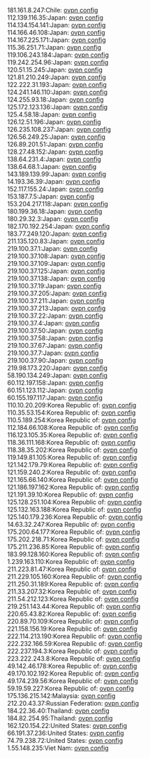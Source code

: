 181.161.8.247:Chile: [ovpn config](vpn/181_161_8_247.ovpn)  
112.139.116.35:Japan: [ovpn config](vpn/112_139_116_35.ovpn)  
114.134.154.141:Japan: [ovpn config](vpn/114_134_154_141.ovpn)  
114.166.46.108:Japan: [ovpn config](vpn/114_166_46_108.ovpn)  
114.167.225.171:Japan: [ovpn config](vpn/114_167_225_171.ovpn)  
115.36.251.71:Japan: [ovpn config](vpn/115_36_251_71.ovpn)  
119.106.243.184:Japan: [ovpn config](vpn/119_106_243_184.ovpn)  
119.242.254.96:Japan: [ovpn config](vpn/119_242_254_96.ovpn)  
120.51.15.245:Japan: [ovpn config](vpn/120_51_15_245.ovpn)  
121.81.210.249:Japan: [ovpn config](vpn/121_81_210_249.ovpn)  
122.222.31.193:Japan: [ovpn config](vpn/122_222_31_193.ovpn)  
124.241.146.110:Japan: [ovpn config](vpn/124_241_146_110.ovpn)  
124.255.93.18:Japan: [ovpn config](vpn/124_255_93_18.ovpn)  
125.172.123.136:Japan: [ovpn config](vpn/125_172_123_136.ovpn)  
125.4.58.18:Japan: [ovpn config](vpn/125_4_58_18.ovpn)  
126.12.51.196:Japan: [ovpn config](vpn/126_12_51_196.ovpn)  
126.235.108.237:Japan: [ovpn config](vpn/126_235_108_237.ovpn)  
126.56.249.25:Japan: [ovpn config](vpn/126_56_249_25.ovpn)  
126.89.201.51:Japan: [ovpn config](vpn/126_89_201_51.ovpn)  
128.27.48.152:Japan: [ovpn config](vpn/128_27_48_152.ovpn)  
138.64.231.4:Japan: [ovpn config](vpn/138_64_231_4.ovpn)  
138.64.68.1:Japan: [ovpn config](vpn/138_64_68_1.ovpn)  
143.189.139.99:Japan: [ovpn config](vpn/143_189_139_99.ovpn)  
14.193.36.39:Japan: [ovpn config](vpn/14_193_36_39.ovpn)  
152.117.155.24:Japan: [ovpn config](vpn/152_117_155_24.ovpn)  
153.187.7.5:Japan: [ovpn config](vpn/153_187_7_5.ovpn)  
153.204.217.118:Japan: [ovpn config](vpn/153_204_217_118.ovpn)  
180.199.36.18:Japan: [ovpn config](vpn/180_199_36_18.ovpn)  
180.29.32.3:Japan: [ovpn config](vpn/180_29_32_3.ovpn)  
182.170.192.254:Japan: [ovpn config](vpn/182_170_192_254.ovpn)  
183.77.249.120:Japan: [ovpn config](vpn/183_77_249_120.ovpn)  
211.135.120.83:Japan: [ovpn config](vpn/211_135_120_83.ovpn)  
219.100.37.1:Japan: [ovpn config](vpn/219_100_37_1.ovpn)  
219.100.37.108:Japan: [ovpn config](vpn/219_100_37_108.ovpn)  
219.100.37.109:Japan: [ovpn config](vpn/219_100_37_109.ovpn)  
219.100.37.125:Japan: [ovpn config](vpn/219_100_37_125.ovpn)  
219.100.37.138:Japan: [ovpn config](vpn/219_100_37_138.ovpn)  
219.100.37.19:Japan: [ovpn config](vpn/219_100_37_19.ovpn)  
219.100.37.205:Japan: [ovpn config](vpn/219_100_37_205.ovpn)  
219.100.37.211:Japan: [ovpn config](vpn/219_100_37_211.ovpn)  
219.100.37.213:Japan: [ovpn config](vpn/219_100_37_213.ovpn)  
219.100.37.22:Japan: [ovpn config](vpn/219_100_37_22.ovpn)  
219.100.37.4:Japan: [ovpn config](vpn/219_100_37_4.ovpn)  
219.100.37.50:Japan: [ovpn config](vpn/219_100_37_50.ovpn)  
219.100.37.58:Japan: [ovpn config](vpn/219_100_37_58.ovpn)  
219.100.37.67:Japan: [ovpn config](vpn/219_100_37_67.ovpn)  
219.100.37.7:Japan: [ovpn config](vpn/219_100_37_7.ovpn)  
219.100.37.90:Japan: [ovpn config](vpn/219_100_37_90.ovpn)  
219.98.173.220:Japan: [ovpn config](vpn/219_98_173_220.ovpn)  
58.190.134.249:Japan: [ovpn config](vpn/58_190_134_249.ovpn)  
60.112.197.158:Japan: [ovpn config](vpn/60_112_197_158.ovpn)  
60.151.123.112:Japan: [ovpn config](vpn/60_151_123_112.ovpn)  
60.155.197.117:Japan: [ovpn config](vpn/60_155_197_117.ovpn)  
110.10.20.209:Korea Republic of: [ovpn config](vpn/110_10_20_209.ovpn)  
110.35.53.154:Korea Republic of: [ovpn config](vpn/110_35_53_154.ovpn)  
110.5.189.254:Korea Republic of: [ovpn config](vpn/110_5_189_254.ovpn)  
112.184.66.108:Korea Republic of: [ovpn config](vpn/112_184_66_108.ovpn)  
116.123.105.35:Korea Republic of: [ovpn config](vpn/116_123_105_35.ovpn)  
118.36.111.168:Korea Republic of: [ovpn config](vpn/118_36_111_168.ovpn)  
118.38.35.202:Korea Republic of: [ovpn config](vpn/118_38_35_202.ovpn)  
119.149.81.105:Korea Republic of: [ovpn config](vpn/119_149_81_105.ovpn)  
121.142.179.79:Korea Republic of: [ovpn config](vpn/121_142_179_79.ovpn)  
121.159.240.2:Korea Republic of: [ovpn config](vpn/121_159_240_2.ovpn)  
121.165.66.140:Korea Republic of: [ovpn config](vpn/121_165_66_140.ovpn)  
121.186.197.162:Korea Republic of: [ovpn config](vpn/121_186_197_162.ovpn)  
121.191.39.10:Korea Republic of: [ovpn config](vpn/121_191_39_10.ovpn)  
125.128.251.104:Korea Republic of: [ovpn config](vpn/125_128_251_104.ovpn)  
125.132.163.188:Korea Republic of: [ovpn config](vpn/125_132_163_188.ovpn)  
125.140.179.236:Korea Republic of: [ovpn config](vpn/125_140_179_236.ovpn)  
14.63.32.247:Korea Republic of: [ovpn config](vpn/14_63_32_247.ovpn)  
175.200.64.177:Korea Republic of: [ovpn config](vpn/175_200_64_177.ovpn)  
175.202.218.71:Korea Republic of: [ovpn config](vpn/175_202_218_71.ovpn)  
175.211.236.85:Korea Republic of: [ovpn config](vpn/175_211_236_85.ovpn)  
183.99.128.160:Korea Republic of: [ovpn config](vpn/183_99_128_160.ovpn)  
1.239.163.110:Korea Republic of: [ovpn config](vpn/1_239_163_110.ovpn)  
211.223.81.47:Korea Republic of: [ovpn config](vpn/211_223_81_47.ovpn)  
211.229.105.160:Korea Republic of: [ovpn config](vpn/211_229_105_160.ovpn)  
211.250.31.189:Korea Republic of: [ovpn config](vpn/211_250_31_189.ovpn)  
211.33.207.32:Korea Republic of: [ovpn config](vpn/211_33_207_32.ovpn)  
211.54.212.123:Korea Republic of: [ovpn config](vpn/211_54_212_123.ovpn)  
219.251.143.44:Korea Republic of: [ovpn config](vpn/219_251_143_44.ovpn)  
220.65.43.82:Korea Republic of: [ovpn config](vpn/220_65_43_82.ovpn)  
220.89.70.109:Korea Republic of: [ovpn config](vpn/220_89_70_109.ovpn)  
221.158.156.19:Korea Republic of: [ovpn config](vpn/221_158_156_19.ovpn)  
222.114.213.190:Korea Republic of: [ovpn config](vpn/222_114_213_190.ovpn)  
222.232.166.59:Korea Republic of: [ovpn config](vpn/222_232_166_59.ovpn)  
222.237.194.3:Korea Republic of: [ovpn config](vpn/222_237_194_3.ovpn)  
223.222.243.8:Korea Republic of: [ovpn config](vpn/223_222_243_8.ovpn)  
49.142.46.178:Korea Republic of: [ovpn config](vpn/49_142_46_178.ovpn)  
49.170.102.192:Korea Republic of: [ovpn config](vpn/49_170_102_192.ovpn)  
49.174.239.56:Korea Republic of: [ovpn config](vpn/49_174_239_56.ovpn)  
59.19.59.227:Korea Republic of: [ovpn config](vpn/59_19_59_227.ovpn)  
175.136.215.142:Malaysia: [ovpn config](vpn/175_136_215_142.ovpn)  
212.20.43.37:Russian Federation: [ovpn config](vpn/212_20_43_37.ovpn)  
184.22.36.40:Thailand: [ovpn config](vpn/184_22_36_40.ovpn)  
184.82.254.95:Thailand: [ovpn config](vpn/184_82_254_95.ovpn)  
162.120.154.22:United States: [ovpn config](vpn/162_120_154_22.ovpn)  
66.191.37.236:United States: [ovpn config](vpn/66_191_37_236.ovpn)  
74.79.238.72:United States: [ovpn config](vpn/74_79_238_72.ovpn)  
1.55.148.235:Viet Nam: [ovpn config](vpn/1_55_148_235.ovpn)  
